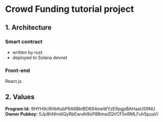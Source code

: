 # Crowd Funding tutorial project

## 1. Architecture

### Smart contract

<ul>
  <li>written by rust</li>
  <li>deployed to Solana devnet</li>
</ul>

### Front-end

React.js

## 2. Values

<b>Program Id:</b> 9HYH9cRHbKubP9A6BktBD694ewWYzE9pgpBAHaaUS9NU
<b>Owner Pubkey:</b> 5Jp8hNhn6QyRbEwvAt9oP8BmwZQVCF5nRMLFuhSpuaVi